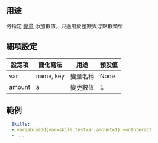 用途
---

將指定 [變量](/skills/variables) 添加數值，只適用於整數與浮點數類型

細項設定
----------

| 設定項 | 簡化寫法 | 用途 | 預設值 |
|-----------|---------|------------------------------------|---------------|
| var   | name, key |  變量名稱 | None |
| amount| a   | 變更數值 | 1 |

  

範例
--------
```yml
  Skills:
  - variableadd{var=skill.testVar;amount=1} ~onInteract
  - ...
```